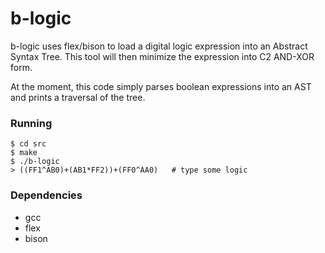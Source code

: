 # b-logic
b-logic uses flex/bison to load a digital logic expression into an Abstract Syntax Tree. This tool will then minimize the expression into C2 AND-XOR form.

At the moment, this code simply parses boolean expressions into an AST and prints a traversal of the tree.

### Running
```shell
$ cd src
$ make
$ ./b-logic
> ((FF1^AB0)+(AB1*FF2))+(FF0^AA0)   # type some logic
```

### Dependencies
* gcc
* flex
* bison
